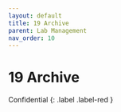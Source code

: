 ```yaml
---
layout: default
title: 19 Archive
parent: Lab Management
nav_order: 10
---
```


# 19 Archive
Confidential
{: .label .label-red }
